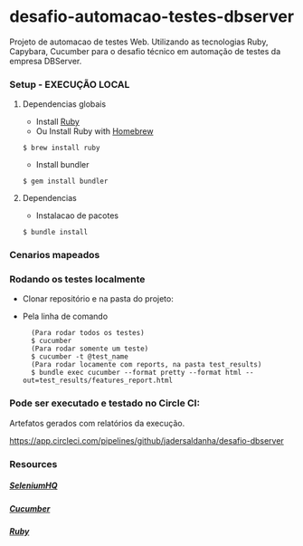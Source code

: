 # desafio-automacao-testes-dbserver

Projeto de automacao de testes Web. Utilizando as tecnologias Ruby, Capybara, Cucumber para o desafio técnico em automação de testes da empresa DBServer.

### Setup - EXECUÇÃO LOCAL

1. Dependencias globais

   - Install [Ruby](https://www.ruby-lang.org/en/documentation/installation/)
   - Ou Install Ruby with [Homebrew](http://brew.sh/)

   ```
   $ brew install ruby
   ```

   - Install bundler

   ```
   $ gem install bundler
   ```

2. Dependencias
   - Instalacao de pacotes
   ```
   $ bundle install
   ```

### Cenarios mapeados



### Rodando os testes localmente

- Clonar repositório e na pasta do projeto:

- Pela linha de comando
  ```
    (Para rodar todos os testes)
    $ cucumber
    (Para rodar somente um teste)
    $ cucumber -t @test_name
    (Para rodar locamente com reports, na pasta test_results)
    $ bundle exec cucumber --format pretty --format html --out=test_results/features_report.html
  ```

### Pode ser executado e testado no Circle CI:

Artefatos gerados com relatórios da execução.

https://app.circleci.com/pipelines/github/jadersaldanha/desafio-dbserver

### Resources

##### [SeleniumHQ](http://www.seleniumhq.org/docs/)

##### [Cucumber](https://cucumber.io/docs/reference)

##### [Ruby](http://ruby-doc.org/)
